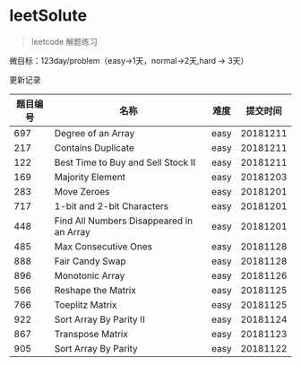 # leetSolute

> leetcode 解题练习

微目标：123day/problem（easy->1天，normal->2天,hard -> 3天）

更新记录

| 题目编号 | 名称 | 难度 | 提交时间 |
| ------ | ------ | ------ |------ |
| 697 | Degree of an Array | easy | 20181211 |
| 217 | Contains Duplicate | easy | 20181211 |
| 122 | Best Time to Buy and Sell Stock II | easy | 20181211 |
| 169 | Majority Element | easy |  20181203 |
| 283 | Move Zeroes | easy | 20181201 |
| 717 | 1-bit and 2-bit Characters | easy | 20181201 |
| 448 | Find All Numbers Disappeared in an Array | easy | 20181201 |
| 485 | Max Consecutive Ones | easy | 20181128 |
| 888 | Fair Candy Swap | easy | 20181128 |
| 896 | Monotonic Array | easy | 20181126 |
| 566 | Reshape the Matrix | easy | 20181125 |
| 766 | Toeplitz Matrix | easy | 20181125  |
| 922 | Sort Array By Parity II | easy | 20181124 |
| 867 | Transpose Matrix | easy | 20181123 |
| 905 | Sort Array By Parity| easy | 20181122 |


